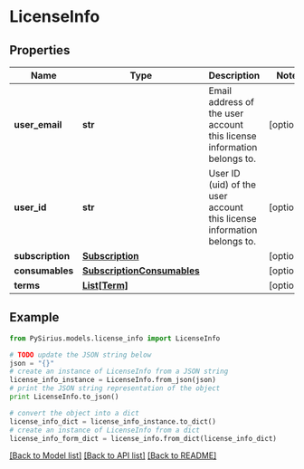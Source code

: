 # LicenseInfo



## Properties

Name | Type | Description | Notes
------------ | ------------- | ------------- | -------------
**user_email** | **str** | Email address of the user account this license information belongs to. | [optional] 
**user_id** | **str** | User ID (uid) of the user account this license information belongs to. | [optional] 
**subscription** | [**Subscription**](Subscription.md) |  | [optional] 
**consumables** | [**SubscriptionConsumables**](SubscriptionConsumables.md) |  | [optional] 
**terms** | [**List[Term]**](Term.md) |  | [optional] 

## Example

```python
from PySirius.models.license_info import LicenseInfo

# TODO update the JSON string below
json = "{}"
# create an instance of LicenseInfo from a JSON string
license_info_instance = LicenseInfo.from_json(json)
# print the JSON string representation of the object
print LicenseInfo.to_json()

# convert the object into a dict
license_info_dict = license_info_instance.to_dict()
# create an instance of LicenseInfo from a dict
license_info_form_dict = license_info.from_dict(license_info_dict)
```
[[Back to Model list]](../README.md#documentation-for-models) [[Back to API list]](../README.md#documentation-for-api-endpoints) [[Back to README]](../README.md)



